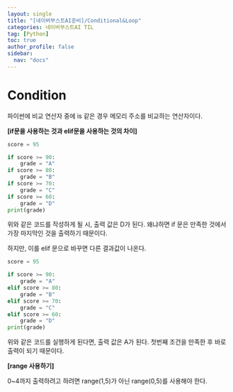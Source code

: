 ```yaml
---
layout: single
title: "[네이버부스트AI준비]/Conditional&Loop"
categories: 네이버부스트AI TIL
tag: [Python]
toc: true
author_profile: false
sidebar:
  nav: "docs"
---
```


# Condition

파이썬에 비교 연산자 중에 is 같은 경우 메모리 주소를 비교하는 연산자이다.

**[if문을 사용하는 것과 elif문을 사용하는 것의 차이]**

```python
score = 95

if score >= 90:
    grade = "A"
if score >= 80:
    grade = "B"
if score >= 70:
    grade = "C"
if score >= 60:
    grade = "D"
print(grade)
```

위와 같은 코드를 작성하게 될 시, 출력 값은 D가 된다. 왜냐하면 if 문은 만족한 것에서 가장 마지막인 것을 출력하기 때문이다.

하지만, 이를 elif 문으로 바꾸면 다른 결과값이 나온다.

```python
score = 95

if score >= 90:
    grade = "A"
elif score >= 80:
    grade = "B"
elif score >= 70:
    grade = "C"
elif score >= 60:
    grade = "D"
print(grade)

```

위와 같은 코드를 실행하게 된다면, 출력 값은 A가 된다. 첫번째 조건을 만족한 후 바로 출력이 되기 때문이다.

**[range 사용하기]**

0~4까지 출력하려고 하려면 range(1,5)가 아닌 range(0,5)를 사용해야 한다.

